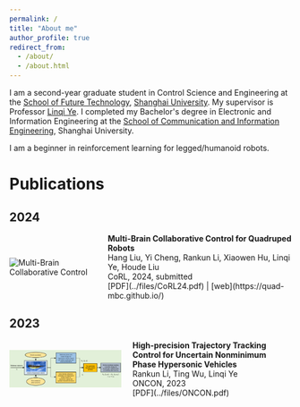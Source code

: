 ```yaml
---
permalink: /
title: "About me"
author_profile: true
redirect_from: 
  - /about/
  - /about.html
---
```


I am a second-year graduate student in Control Science and Engineering at the [School of Future Technology](https://ai.shu.edu.cn/), [Shanghai University](https://www.shu.edu.cn/). My supervisor is Professor [Linqi Ye](https://linqi-ye.github.io/). I completed my Bachelor's degree in Electronic and Information Engineering at the [School of Communication and Information Engineering](https://scie.shu.edu.cn/), Shanghai University. 

I am a beginner in reinforcement learning for legged/humanoid robots.

# Publications
## 2024

<div style="display: flex; align-items: center;">
    <img src="../images/2024corl.png" alt="Multi-Brain Collaborative Control" width="200" style="float: left; margin-right: 20px;">
    <div style="display: block;">
      <strong>Multi-Brain Collaborative Control for Quadruped Robots</strong>
      <br>Hang Liu, Yi Cheng, Rankun Li, Xiaowen Hu, Linqi Ye, Houde Liu
      <br>CoRL, 2024, submitted
      <br>[PDF](../files/CoRL24.pdf) | [web](https://quad-mbc.github.io/)
    </div>
</div>

## 2023

<div style="display: flex; align-items: center;">
    <img src="../images/2023oncon.png" width="200" style="float: left; margin-right: 20px;">
    <div style="display: block;">
      <strong>High-precision Trajectory Tracking Control for Uncertain Nonminimum Phase Hypersonic Vehicles</strong>
      <br>Rankun Li, Ting Wu, Linqi Ye
      <br>ONCON, 2023
      <br>[PDF](../files/ONCON.pdf)
    </div>
</div>

